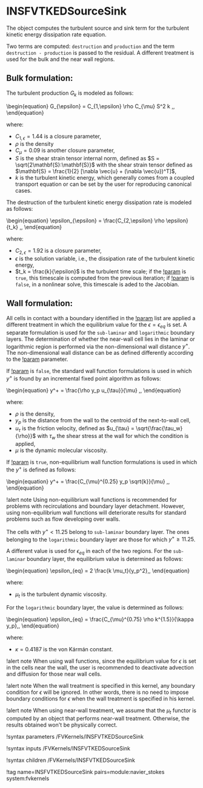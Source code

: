 # INSFVTKEDSourceSink

The object computes the turbulent source and sink term for the turbulent kinetic energy dissipation rate equation.

Two terms are computed: `destruction` and `production` and the term `destruction - production` is
passed to the residual.
A different treatment is used for the bulk and the near wall regions.

## Bulk formulation:

The turbulent production $G_k$ is modeled as follows:

\begin{equation}
G_{\epsilon} = C_{1,\epsilon} \rho C_{\mu} S^2 k \,,
\end{equation}

where:

- $C_{1,\epsilon} = 1.44$ is a closure parameter,
- $\rho$ is the density
- $C_{\mu} = 0.09$ is another closure parameter,
- $S$ is the shear strain tensor internal norm, defined as $S = \sqrt{2\mathbf{S}:\mathbf{S}}$ with the shear strain tensor defined as $\mathbf{S} = \frac{1}{2} [\nabla \vec{u} + (\nabla \vec{u})^T]$,
- $k$ is the turbulent kinetic energy, which generally comes from a coupled transport equation or can be set by the user for reproducing canonical cases.

The destruction of the turbulent kinetic energy dissipation rate is modeled as follows:

\begin{equation}
\epsilon_{\epsilon} = \frac{C_{2,\epsilon} \rho \epsilon}{t_k} \,,
\end{equation}

where:

- $C_{2,\epsilon} = 1.92$ is a closure parameter,
- $\epsilon$ is the solution variable, i.e., the dissipation rate of the turbulent kinetic energy,
- $t_k = \frac{k}{\epsilon}$ is the turbulent time scale; if the [!param](/FVKernels/INSFVTKEDSourceSink/linearized_model) is `true`, this timescale is computed from the previous iteration; if [!param](/FVKernels/INSFVTKEDSourceSink/linearized_model) is `false`, in a nonlinear solve, this timescale is aded to the Jacobian.

## Wall formulation:

All cells in contact with a boundary identified in the [!param](/FVKernels/INSFVTKEDSourceSink/walls) list are applied a different
treatment in which the equilibrium value for the $\epsilon = \epsilon_{eq}$ is set.
A separate formulation is used for the `sub-laminar` and `logarithmic` boundary layers.
The determination of whether the near-wall cell lies in the laminar or logarithmic region
is performed via the non-dimensional wall distance $y^+$.
The non-dimensional wall distance can be as defined differently according to the
[!param](/FVKernels/INSFVTKEDSourceSink/non_equilibrium_treatment) parameter.

If [!param](/FVKernels/INSFVTKEDSourceSink/non_equilibrium_treatment) is `false`, the
standard wall function formulations is used in
which $y^+$ is found by an incremental fixed point algorithm as follows:

\begin{equation}
y^+ = \frac{\rho y_p u_{\tau}}{\mu} \,,
\end{equation}

where:

- $\rho$ is the density,
- $y_p$ is the distance from the wall to the centroid of the next-to-wall cell,
- $u_{\tau}$ is the friction velocity, defined as $u_{\tau} = \sqrt{\frac{\tau_w}{\rho}}$ with $\tau_w$ the shear stress at the wall for which the condition is applied,
- $\mu$ is the dynamic molecular viscosity.

If [!param](/FVKernels/INSFVTKEDSourceSink/non_equilibrium_treatment) is `true`,
non-equilibrium wall function formulations is used in which the $y^+$ is defined as follows:

\begin{equation}
y^+ = \frac{C_{\mu}^{0.25} y_p \sqrt{k}}{\mu} \,,
\end{equation}

!alert note
Using non-equilibrium wall functions is recommended for problems with recirculations and boundary layer detachment. However, using non-equilibrium wall functions will deteriorate results for standard problems such as flow developing over walls.

The cells with $y^+ < 11.25$ belong to `sub-laminar` boundary layer.
The ones belonging to the `logarithmic` boundary layer are those for which $y^+ \ge 11.25$.

A different value is used for $\epsilon_{eq}$ in each of the two regions.
For the `sub-laminar` boundary layer, the equilibrium value is determined as follows:

\begin{equation}
\epsilon_{eq} = 2 \frac{k \mu_t}{y_p^2}\,,
\end{equation}

where:

- $\mu_t$ is the turbulent dynamic viscosity.

For the `logarithmic` boundary layer, the value is determined as follows:

\begin{equation}
\epsilon_{eq} = \frac{C_{\mu}^{0.75} \rho k^{1.5}}{\kappa y_p}\,,
\end{equation}

where:

- $\kappa = 0.4187$ is the von Kármán constant.

!alert note
When using wall functions, since the equilibrium value for $\epsilon$ is set in the cells near the wall, the user is recommended to deactivate advection and diffusion for those near wall cells.

!alert note
When the wall treatment is specified in this kernel, any boundary condition for $\epsilon$ will be ignored.
In other words, there is no need to impose boundary conditions for $\epsilon$ when the wall treatment
is specified in his kernel.

!alert note
When using near-wall treatment, we assume that the $\mu_t$ functor is computed by an object
that performs near-wall treatment. Otherwise, the results obtained won't be physically correct.

!syntax parameters /FVKernels/INSFVTKEDSourceSink

!syntax inputs /FVKernels/INSFVTKEDSourceSink

!syntax children /FVKernels/INSFVTKEDSourceSink

!tag name=INSFVTKEDSourceSink pairs=module:navier_stokes system:fvkernels
